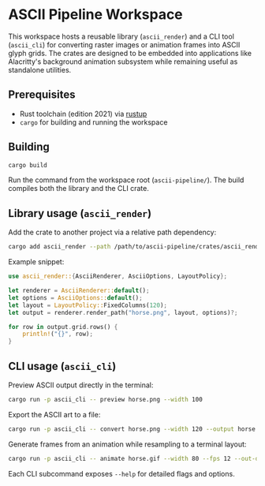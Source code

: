 # ASCII Pipeline Workspace

This workspace hosts a reusable library (`ascii_render`) and a CLI tool (`ascii_cli`) for converting raster images or animation frames into ASCII glyph grids. The crates are designed to be embedded into applications like Alacritty's background animation subsystem while remaining useful as standalone utilities.

## Prerequisites

- Rust toolchain (edition 2021) via [rustup](https://rustup.rs/)
- `cargo` for building and running the workspace

## Building

```bash
cargo build
```

Run the command from the workspace root (`ascii-pipeline/`). The build compiles both the library and the CLI crate.

## Library usage (`ascii_render`)

Add the crate to another project via a relative path dependency:

```bash
cargo add ascii_render --path /path/to/ascii-pipeline/crates/ascii_render
```

Example snippet:

```rust
use ascii_render::{AsciiRenderer, AsciiOptions, LayoutPolicy};

let renderer = AsciiRenderer::default();
let options = AsciiOptions::default();
let layout = LayoutPolicy::FixedColumns(120);
let output = renderer.render_path("horse.png", layout, options)?;

for row in output.grid.rows() {
    println!("{}", row);
}
```

## CLI usage (`ascii_cli`)

Preview ASCII output directly in the terminal:

```bash
cargo run -p ascii_cli -- preview horse.png --width 100
```

Export the ASCII art to a file:

```bash
cargo run -p ascii_cli -- convert horse.png --width 120 --output horse.txt
```

Generate frames from an animation while resampling to a terminal layout:

```bash
cargo run -p ascii_cli -- animate horse.gif --width 80 --fps 12 --out-dir frames/
```

Each CLI subcommand exposes `--help` for detailed flags and options.
